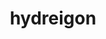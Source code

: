 ---
id: 635
title: hydreigon
types: [dark,dragon]
image: https://raw.githubusercontent.com/PokeAPI/sprites/master/sprites/pokemon/635.png
---